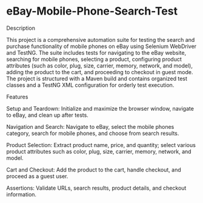 # eBay-Mobile-Phone-Search-Test
Description

This project is a comprehensive automation suite for testing the search and purchase functionality of mobile phones on eBay using Selenium WebDriver and TestNG. The suite includes tests for navigating to the eBay website, searching for mobile phones, selecting a product, configuring product attributes (such as color, plug, size, carrier, memory, network, and model), adding the product to the cart, and proceeding to checkout in guest mode. The project is structured with a Maven build and contains organized test classes and a TestNG XML configuration for orderly test execution.

Features

Setup and Teardown: Initialize and maximize the browser window, navigate to eBay, and clean up after tests.

Navigation and Search: Navigate to eBay, select the mobile phones category, search for mobile phones, and choose from search results.

Product Selection: Extract product name, price, and quantity; select various product attributes such as color, plug, size, carrier, memory, network, and model.

Cart and Checkout: Add the product to the cart, handle checkout, and proceed as a guest user.

Assertions: Validate URLs, search results, product details, and checkout information.

